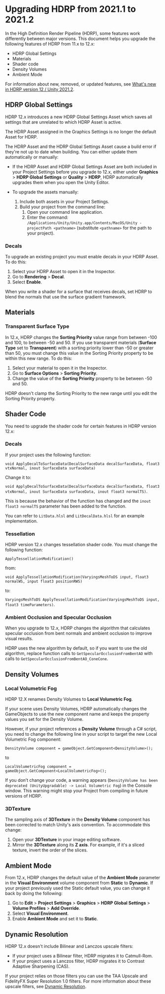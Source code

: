 # Upgrading HDRP from 2021.1 to 2021.2

In the High Definition Render Pipeline (HDRP), some features work differently between major versions. This document helps you upgrade the following features of HDRP from 11.x to 12.x:

* HDRP Global Settings
* Materials
* Shader code
* Density Volumes
* Ambient Mode

For information about new, removed, or updated features, see [What's new in HDRP version 12 / Unity 2021.2](whats-new-12).

## HDRP Global Settings

HDRP 12.x introduces a new HDRP Global Settings Asset which saves all settings that are unrelated to which HDRP Asset is active.

The HDRP Asset assigned in the Graphics Settings is no longer the default Asset for HDRP.

The HDRP Asset and the HDRP Global Settings Asset cause a build error if they're not up to date when building. You can either update them automatically or manually:

* If the HDRP Asset and HDRP Global Settings Asset are both included in your Project Settings before you upgrade to 12.x, either under **Graphics** > **HDRP Global Settings** or **Quality** > **HDRP**, HDRP automatically upgrades them when you open the Unity Editor.
* To upgrade the assets manually:

    1. Include both assets in your Project Settings.
    2. Build your project from the command line:
        1. Open your command line application.
        2. Enter the command: `/Applications/Unity/Unity.app/Contents/MacOS/Unity -projectPath <pathname>` (substitute `<pathname>` for the path to your project).

### Decals

To upgrade an existing project you must enable decals in your HDRP Asset. To do this:

1. Select your HDRP Asset to open it in the Inspector.
2. Go to **Rendering** > **Decal**.
3. Select **Enable**.

When you write a shader for a surface that receives decals, set HDRP to blend the normals that use the surface gradient framework.

## Materials

### Transparent Surface Type

In 12.x, HDRP changes the **Sorting Priority** value range from between -100 and 100, to between -50 and 50. If you use transparent materials (**Surface Type** set to **Transparent**) with a sorting priority lower than -50 or greater than 50, you must change this value in the Sorting Priority property to be within this new range. To do this:

1. Select your material to open it in the Inspector.
2. Go to **Surface Options** > **Sorting Priority**.
3. Change the value of the **Sorting Priority** property to be between -50 and 50.

HDRP doesn't clamp the Sorting Priority to the new range until you edit the Sorting Priority property.

## Shader Code

You need to upgrade the shader code for certain features in  HDRP version 12.x:

### Decals

If your project uses the following function:

`void ApplyDecalToSurfaceData(DecalSurfaceData decalSurfaceData, float3 vtxNormal, inout SurfaceData surfaceData)`

Change it to:

`void ApplyDecalToSurfaceData(DecalSurfaceData decalSurfaceData, float3 vtxNormal, inout SurfaceData surfaceData, inout float3 normalTS)`.

This is because the behavior of the function has changed and the `inout float3 normalTS` parameter has been added to the function.

You can refer to `LitData.hlsl` and `LitDecalData.hlsl` for an example implementation.

### Tessellation

HDRP version 12.x changes tessellation shader code. You must change the following function:

`ApplyTessellationModification()`

from:

`void ApplyTessellationModification(VaryingsMeshToDS input, float3 normalWS, input float3 positionRWS)`

to:

`VaryingsMeshToDS ApplyTessellationModification(VaryingsMeshToDS input, float3 timeParameters)`.

### Ambient Occlusion and Specular Occlusion

When you upgrade to 12.x, HDRP changes the algorithm that calculates specular occlusion from bent normals and ambient occlusion to improve visual results.

HDRP uses the new algorithm by default, so if you want to use the old algorithm, replace function calls to `GetSpecularOcclusionFromBentAO` with calls to `GetSpecularOcclusionFromBentAO_ConeCone`.

## Density Volumes

### Local Volumetric Fog

HDRP 12.X renames Density Volumes to **Local Volumetric Fog**.

If your scene uses Density Volumes, HDRP automatically changes the GameObjects to use the new component name  and keeps the property values you  set for the Density Volume.

However, if your project references a **Density Volume** through a C# script, you need to change the following line in your script to target the new Local Volumetric Fog component:

`DensityVolume component = gameObject.GetComponent<DensityVolume>();`

to

`LocalVolumetricFog component = gameObject.GetComponent<LocalVolumetricFog>();`

If you don’t change your code, a warning appears (`DensityVolume has been deprecated (UnityUpgradable) -> Local Volumetric Fog`) in the Console window. This warning might stop your Project from compiling in future versions of HDRP.

### 3DTexture

The sampling axis of **3DTexture** in the **Density Volume** component has been corrected to match Unity's axis convention. To accommodate this change:

1. Open your **3DTexture** in your image editing software.
2. Mirror the **3DTexture** along its **Z axis**. For example, if it's a sliced texture, invert the order of the slices.

## Ambient Mode

From 12.x, HDRP changes the default value of the **Ambient Mode** parameter in the **Visual Environment** volume component from **Static** to **Dynamic**. If your project previously used the Static default value, you can change it back by doing the following:

1. Go to **Edit** > **Project Settings** > **Graphics** > **HDRP Global Settings** > **Volume Profiles** > **Add Override**.
2. Select **Visual Environment**.
3. Enable **Ambient Mode** and set it to **Static**.

## Dynamic Resolution

HDRP 12.x doesn't include Bilinear and Lanczos upscale filters:
* If your project uses a Bilinear filter, HDRP migrates it to Catmull-Rom.
* If your project uses a Lanczos filter, HDRP migrates it to Contrast Adaptive Sharpening (CAS).

If your project relies on those filters you can use the TAA Upscale and FidelityFX Super Resolution 1.0 filters. For more information about these upscale filters, see [Dynamic Resolution](Dynamic-Resolution).
